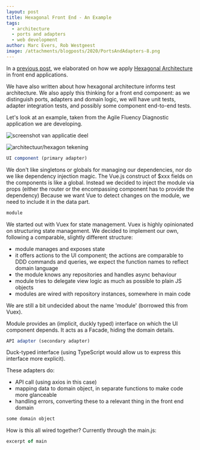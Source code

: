 ```yaml
---
layout: post
title: Hexagonal Front End - An Example
tags:
  - architecture
  - ports and adapters
  - web development
author: Marc Evers, Rob Westgeest
image: /attachments/blogposts/2020/PortsAndAdapters-8.png
---
```


In a [previous post](/2020/09/09/how-to-keep-complexity-in-check-with-hexagonal-architecture.html), we elaborated on how we apply [Hexagonal Architecture](/2020/08/20/hexagonal-architecture.html) in front end applications. 

We have also written about how hexagonal architecture informs test architecture. We also apply this thinking for a front end component: as we distinguish ports, adapters and domain logic, we will have unit tests, adapter integration tests, and possibly some component end-to-end tests.



Let's look at an example, taken from the Agile Fluency Diagnostic application we are developing.

![screenshot van applicatie deel]()

![architectuur/hexagon tekening]()

```javascript
UI component (primary adapter)
```

We don't like singletons or globals for managing our dependencies, nor do we like dependency injection magic. The Vue.js construct of $xxx fields on the components is like a global. Instead we decided to inject the module via props (either the router or the encompassing component has to provide the dependency)
Because we want Vue to detect changes on the module, we need to include it in the data part.


```javascript
module
```

We started out with Vuex for state management. Vuex is highly opinionated on structuring state management. We decided to implement our own, following a comparable, slightly different structure: 
- module manages and exposes state
- it offers actions to the UI component; the actions are comparable to DDD commands and queries, we expect the function names to reflect domain language
- the module knows any repositories and handles async behaviour
- module tries to delegate view logic as much as possible to plain JS objects
- modules are wired with repository instances, somewhere in main code

We are still a bit undecided about the name 'module' (borrowed this from Vuex).

Module provides an (implicit, duckly typed) interface on which the UI component depends. It acts as a Facade, hiding the domain details.


```javascript
API adapter (secondary adapter)
```

Duck-typed interface (using TypeScript would allow us to express this interface more explicit).

These adapters do:
- API call (using axios in this case)
- mapping data to domain object, in separate functions to make code more glanceable
- handling errors, converting these to a relevant thing in the front end domain

```javascript
some domain object
```

How is this all wired together? Currently through the main.js:

```javascript
excerpt of main
```



